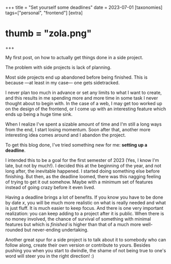 +++
title = "Set yourself some deadlines"
date = 2023-07-01
[taxonomies]
tags=["personal", "frontend"]
[extra]
# thumb = "zola.png"
+++

My first post, on how to actually get things done in a side project.

<!-- more -->

The problem with side projects is lack of planning.

Most side projects end up abandoned before being finished. This is because —at
least in my case— one gets sidetracked.

I never plan too much in advance or set any limits to what I want to create, and
this results in me spending more and more time in some task I never thought
about to begin with. In the case of a web, I may get too worked up on the design
of the frontend, or I come up with an interesting feature which ends up being a
huge time sink.

When I realize I've spent a sizable amount of time and I'm still a long ways
from the end, I start losing momentum. Soon after that, another more interesting
idea comes around and I abandon the project.

To get this blog done, I've tried something new for me: **setting up a
deadline**.

I intended this to be a goal for the first semester of 2023 (Yes, I know I'm
late, but not by much!). I decided this at the beginning of the year, and not
long after, the inevitable happened. I started doing something else before
finishing. But then, as the deadline loomed, there was this nagging feeling of
trying to get it out somehow. Maybe  with a minimum set of features instead of
going crazy before it even lived.

Having a deadline brings a lot of benefits. If you know you have to be done by
date _x_, you will be much more realistic on what is really needed and what is
just fluff. It is much easier to keep focus. And there is one very important
realization: you can keep adding to a project after it is public. When there is
no money involved, the chance of survival of something with minimal features but
which is _finished_ is higher than that of a much more well-rounded but
never-ending undertaking.

Another great spur for a side project is to talk about it to somebody who can
follow along, create their own version or contribute to yours. Besides pushing
you when you start to dwindle, the shame of not being true to one's word will
steer you in the right direction! :)
